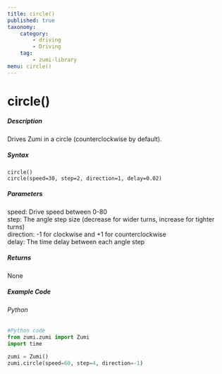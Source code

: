 ```yaml
---
title: circle()
published: true
taxonomy:
    category:
        - driving
        - Driving
    tag:
        - zumi-library
menu: circle()
---
```


# circle()

##### Description
Drives Zumi in a circle (counterclockwise by default).

##### Syntax
```circle()```<br />
```circle(speed=30, step=2, direction=1, delay=0.02)```<br />

##### Parameters
speed: Drive speed between 0-80<br />
step: The angle step size (decrease for wider turns, increase for tighter turns)<br />
direction: -1 for clockwise and +1 for counterclockwise<br />
delay: The time delay between each angle step

##### Returns
None

##### Example Code
###### Python
```python
#Python code
from zumi.zumi import Zumi
import time

zumi = Zumi()
zumi.circle(speed=60, step=4, direction=-1)

```